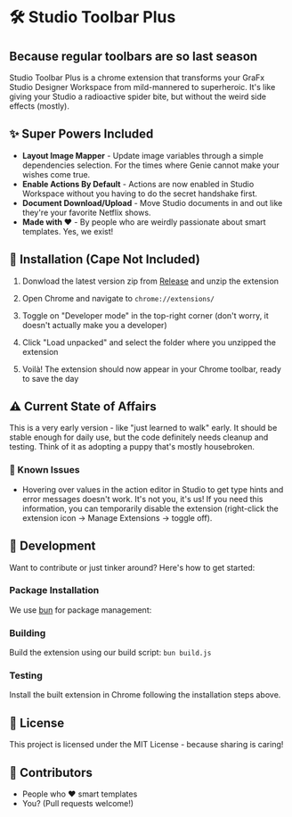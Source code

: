 # 🛠️ Studio Toolbar Plus

## Because regular toolbars are so last season

Studio Toolbar Plus is a chrome extension that transforms your GraFx Studio Designer Workspace from mild-mannered to superheroic. It's like giving your Studio a radioactive spider bite, but without the weird side effects (mostly).

## ✨ Super Powers Included

- **Layout Image Mapper** - Update image variables through a simple dependencies selection. For the times where Genie cannot make your wishes come true.
- **Enable Actions By Default** - Actions are now enabled in Studio Workspace without you having to do the secret handshake first.
- **Document Download/Upload** - Move Studio documents in and out like they're your favorite Netflix shows.
- **Made with ❤️** - By people who are weirdly passionate about smart templates. Yes, we exist!

## 🚀 Installation (Cape Not Included)

1. Donwload the latest version zip from [Release](https://github.com/spicy-labs/studio-toolbar-plus/releases/) and unzip the extension

2. Open Chrome and navigate to `chrome://extensions/`

3. Toggle on "Developer mode" in the top-right corner (don't worry, it doesn't actually make you a developer)

4. Click "Load unpacked" and select the folder where you unzipped the extension

5. Voilà! The extension should now appear in your Chrome toolbar, ready to save the day

## ⚠️ Current State of Affairs

This is a very early version - like "just learned to walk" early. It should be stable enough for daily use, but the code definitely needs cleanup and testing. Think of it as adopting a puppy that's mostly housebroken.

### 🐛 Known Issues

- Hovering over values in the action editor in Studio to get type hints and error messages doesn't work. It's not you, it's us! If you need this information, you can temporarily disable the extension (right-click the extension icon → Manage Extensions → toggle off).

## 🧪 Development

Want to contribute or just tinker around? Here's how to get started:

### Package Installation

We use [bun](https://bun.sh/) for package management:

### Building

Build the extension using our build script: `bun build.js`

### Testing

Install the built extension in Chrome following the installation steps above.

## 📝 License

This project is licensed under the MIT License - because sharing is caring!

## 👥 Contributors

- People who ❤️ smart templates
- You? (Pull requests welcome!)
